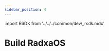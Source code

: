 ```yaml
---
sidebar_position: 4
---
```


import RSDK from '../../../common/dev/\_rsdk.mdx'

# Build RadxaOS

<RSDK />
